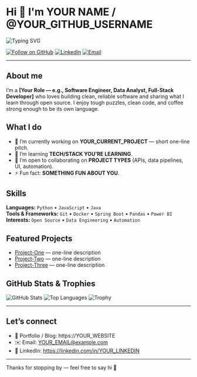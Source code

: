 # Hi 👋 I'm YOUR NAME / @YOUR_GITHUB_USERNAME

![Typing SVG](https://readme-typing-svg.herokuapp.com?font=Fira%20Code&size=24&duration=2500&pause=800&color=F7AB00&width=600&height=60&lines=Hi+there!+I%27m+YOUR+NAME.;I+build+things+with+code.;Open-source+%26+data+enthusiast.)

[![Follow on GitHub](https://img.shields.io/github/followers/YOUR_GITHUB_USERNAME?label=Follow&style=social)](https://github.com/YOUR_GITHUB_USERNAME) 
[![LinkedIn](https://img.shields.io/badge/LinkedIn-0A66C2?style=flat&logo=linkedin&logoColor=white)](https://linkedin.com/in/YOUR_LINKEDIN) 
[![Email](https://img.shields.io/badge/Email-D14836?style=flat&logo=gmail&logoColor=white)](mailto:YOUR_EMAIL@example.com)

---

## About me
I’m a **[Your Role — e.g., Software Engineer, Data Analyst, Full-Stack Developer]** who loves building clean, reliable software and sharing what I learn through open source. I enjoy tough puzzles, clean code, and coffee strong enough to be its own language.

## What I do
- 🔭 I’m currently working on **YOUR_CURRENT_PROJECT** — short one-line pitch.
- 🌱 I’m learning **TECH/STACK YOU’RE LEARNING**.
- 💬 I’m open to collaborating on **PROJECT TYPES** (APIs, data pipelines, UI, automation).
- ⚡ Fun fact: **SOMETHING FUN ABOUT YOU**.

## Skills
**Languages:** `Python` • `JavaScript` • `Java`  
**Tools & Frameworks:** `Git` • `Docker` • `Spring Boot` • `Pandas` • `Power BI`  
**Interests:** `Open Source` • `Data Engineering` • `Automation`

## Featured Projects
- [Project-One](https://github.com/YOUR_GITHUB_USERNAME/PROJECT-ONE) — one-line description
- [Project-Two](https://github.com/YOUR_GITHUB_USERNAME/PROJECT-TWO) — one-line description
- [Project-Three](https://github.com/YOUR_GITHUB_USERNAME/PROJECT-THREE) — one-line description

## GitHub Stats & Trophies
![GitHub Stats](https://github-readme-stats.vercel.app/api?username=YOUR_GITHUB_USERNAME&show_icons=true&theme=tokyonight&count_private=true)
![Top Languages](https://github-readme-stats.vercel.app/api/top-langs/?username=YOUR_GITHUB_USERNAME&layout=compact&theme=tokyonight)
![Trophy](https://github-profile-trophy.vercel.app/?username=YOUR_GITHUB_USERNAME&theme=onedark)

---

## Let’s connect
- 🔗 Portfolio / Blog: https://YOUR_WEBSITE  
- ✉️ Email: YOUR_EMAIL@example.com  
- 💼 LinkedIn: https://linkedin.com/in/YOUR_LINKEDIN

---

Thanks for stopping by — feel free to say hi 👋
